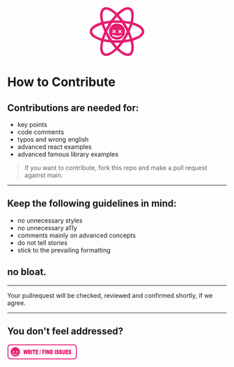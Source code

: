 <p align="center"><img src="../assets/png/dead-simple-react-logo.png"/></p>

# How to Contribute

## Contributions are needed for:

- key points
- code comments
- typos and wrong english
- advanced react examples
- advanced famous library examples

> If you want to contribute, fork this repo and make a pull request against main.

---

## Keep the following guidelines in mind:

- no unnecessary styles
- no unnecessary a11y
- comments mainly on advanced concepts
- do not tell stories
- stick to the prevailing formatting

## no bloat.

---

Your pullrequest will be checked, reviewed and confirmed shortly, if we agree.

---

## You don't feel addressed?

<a href="https://github.com/doemser/dead-simple-react/issues" target="_blank">![Write / Find Issues](../assets/png/write-find-issues.png)</a>
